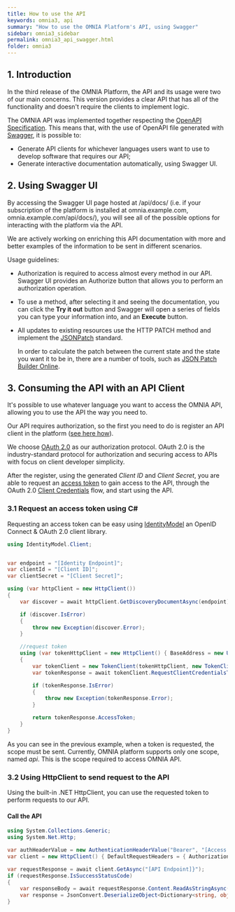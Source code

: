 ```yaml
---
title: How to use the API
keywords: omnia3, api
summary: "How to use the OMNIA Platform's API, using Swagger"
sidebar: omnia3_sidebar
permalink: omnia3_api_swagger.html
folder: omnia3
---
```


## 1. Introduction
In the third release of the OMNIA Platform, the API and its usage were two of our main concerns. This version provides a clear API that has all of the functionality and doesn't require the clients to implement logic.

The OMNIA API was implemented together respecting the [OpenAPI Specification](https://swagger.io/specification/). This means that, with the use of OpenAPI file generated with [Swagger](https://swagger.io/docs/specification/about/), it is possible to:
- Generate API clients for whichever languages users want to use to develop software that requires our API;
- Generate interactive documentation automatically, using Swagger UI.

## 2. Using Swagger UI

By accessing the Swagger UI page hosted at /api/docs/ (i.e. if your subscription of the platform is installed at omnia.example.com, omnia.example.com/api/docs/), you will see all of the possible options for interacting with the platform via the API.

We are actively working on enriching this API documentation with more and  better examples of the information to be sent in different scenarios.

Usage guidelines:
- Authorization is required to access almost every method in our API. Swagger UI provides an Authorize button that allows you to perform an authorization operation.
- To use a method, after selecting it and seeing the documentation, you can click the **Try it out** button and Swagger will open a series of fields you can type your information into, and an **Execute** button.
- All updates to existing resources use the HTTP PATCH method and implement the [JSONPatch](http://jsonpatch.com/) standard.

  In order to calculate the patch between the current state and the state you want it to be in, there are a number of tools, such as [JSON Patch Builder Online](https://json-patch-builder-online.github.io/).

## 3. Consuming the API with an API Client
 It's possible to use whatever language you want to access the OMNIA API, allowing you to use the API the way you need to.

Our API requires authorization, so the first you need to do is register an API client in the platform ([see here how](omnia3_management_introduction.html#4-api-clients)).

We choose [OAuth 2.0](https://www.oauth.com/) as our authorization protocol. OAuth 2.0 is the industry-standard protocol for authorization and securing access to APIs with focus on client developer simplicity.

After the register, using the generated _Client ID_ and _Client Secret_, you are able to request an [access token](https://www.oauth.com/oauth2-servers/access-tokens/) to gain access to the API, through the OAuth 2.0 [Client Credentials](https://tools.ietf.org/html/rfc6749#section-1.3.4) flow, and start using the API.

### 3.1 Request an access token using C\#

Requesting an access token can be easy using [IdentityModel](https://www.nuget.org/packages/identitymodel/) an OpenID Connect & OAuth 2.0 client library.


```C#
using IdentityModel.Client;


var endpoint = "[Identity Endpoint]";
var clientId = "[Client ID]";
var clientSecret = "[Client Secret]";

using (var httpClient = new HttpClient())
{
    var discover = await httpClient.GetDiscoveryDocumentAsync(endpoint);

    if (discover.IsError)
    {
        throw new Exception(discover.Error);
    }

    //request token
    using (var tokenHttpClient = new HttpClient() { BaseAddress = new Uri(discover.TokenEndpoint) })
    {
        var tokenClient = new TokenClient(tokenHttpClient, new TokenClientOptions() { ClientId = clientId, ClientSecret = clientSecret });
        var tokenResponse = await tokenClient.RequestClientCredentialsTokenAsync("api");

        if (tokenResponse.IsError)
        {
            throw new Exception(tokenResponse.Error);
        }

        return tokenResponse.AccessToken;
    }
}

```

As you can see in the previous example, when a token is requested, the scope must be sent. Currently, OMNIA platform supports only one scope, named *api*. This is the scope required to access OMNIA API.

### 3.2 Using HttpClient to send request to the API

Using the built-in .NET HttpClient, you can use the requested token to perform requests to our API.


#### Call the API

```C#
using System.Collections.Generic;
using System.Net.Http;

var authHeaderValue = new AuthenticationHeaderValue("Bearer", "[Access Token]");
var client = new HttpClient() { DefaultRequestHeaders = { Authorization = authHeaderValue } };

var requestResponse = await client.GetAsync("[API Endpoint]}");
if (requestResponse.IsSuccessStatusCode)
{
    var responseBody = await requestResponse.Content.ReadAsStringAsync();
	var response = JsonConvert.DeserializeObject<Dictionary<string, object>>(responseBody);
}
```
